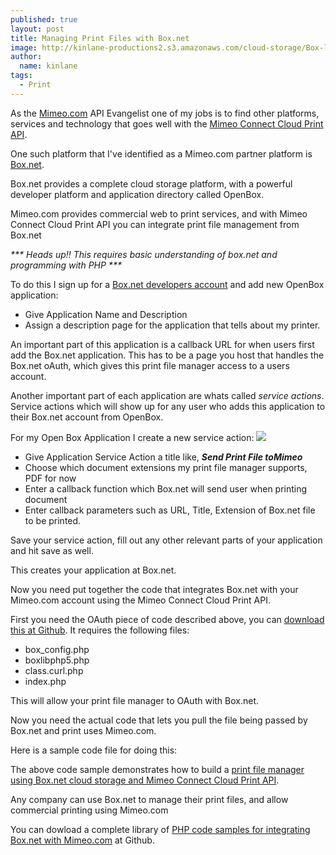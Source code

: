 ```yaml
---
published: true
layout: post
title: Managing Print Files with Box.net
image: http://kinlane-productions2.s3.amazonaws.com/cloud-storage/Box-logo-new.jpg
author:
  name: kinlane
tags:
  - Print
---
```

As the [Mimeo.com](http://www.mimeo.com "Mimeo.com") API Evangelist one of my jobs is to find other platforms, services and technology that goes well with the [Mimeo Connect Cloud Print API](../../ "Mimeo Connect Cloud Print API").

One such platform that I've identified as a Mimeo.com partner platform is [Box.net](http://www.box.net "Box.net").

Box.net provides a complete cloud storage platform, with a powerful developer platform and application directory called OpenBox.

Mimeo.com provides commercial web to print services, and with Mimeo Connect Cloud Print API you can integrate print file management from Box.net

_\*\*\* Heads up!! This requires basic understanding of box.net and programming with PHP \*\*\*_

To do this I sign up for a [Box.net developers account](http://www.box.net/developers "Box.net Developer Account") and add new OpenBox application:

*   Give Application Name and Description
*   Assign a description page for the application that tells about my printer.

An important part of this application is a callback URL for when users first add the Box.net application. This has to be a page you host that handles the Box.net oAuth, which gives this print file manager access to a users account.

Another important part of each application are whats called _service actions_. Service actions which will show up for any user who adds this application to their Box.net account from OpenBox.

For my Open Box Application I create a new service action: ![](https://kinlane-productions2.s3.amazonaws.com/Box.net/Open-Box.png)

*   Give Application Service Action a title like, **_Send Print File toMimeo_**
*   Choose which document extensions my print file manager supports, PDF for now
*   Enter a callback function which Box.net will send user when printing document
*   Enter callback parameters such as URL, Title, Extension of Box.net file to be printed.

Save your service action, fill out any other relevant parts of your application and hit save as well.

This creates your application at Box.net.

Now you need put together the code that integrates Box.net with your Mimeo.com account using the Mimeo Connect Cloud Print API.

First you need the OAuth piece of code described above, you can [download this at Github](https://github.com/mimeoconnect/Mimeo-Box.net "download at Github"). It requires the following files:

*   box\_config.php
*   boxlibphp5.php
*   class.curl.php
*   index.php

This will allow your print file manager to OAuth with Box.net.

Now you need the actual code that lets you pull the file being passed by Box.net and print uses Mimeo.com.

Here is a sample code file for doing this:

The above code sample demonstrates how to build a [print file manager using Box.net cloud storage and Mimeo Connect Cloud Print API](http://developer.mimeo.com/blog/blog_detail.php?ID=92 "print file manager using Box.net cloud storage and Mimeo Connect Cloud Print API").

Any company can use Box.net to manage their print files, and allow commercial printing using Mimeo.com

You can dowload a complete library of [PHP code samples for integrating Box.net with Mimeo.com](https://github.com/mimeoconnect/Mimeo-Box.net "PHP code samples for integrating Box.net with Mimeo.com") at Github.